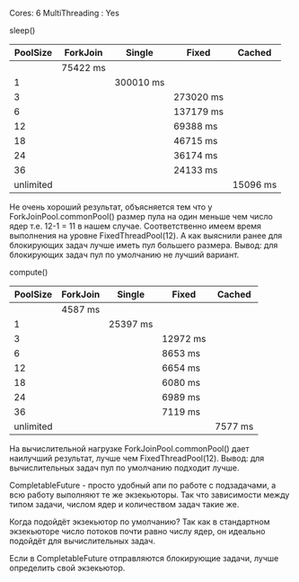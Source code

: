 Cores: 6
MultiThreading : Yes

sleep()

| PoolSize  | ForkJoin | Single    | Fixed     | Cached    | 
|-----------|----------|-----------|-----------|-----------|
|           | 75422 ms |           |           |           |
| 1         |          | 300010 ms |           |           |
| 3         |          |           | 273020 ms |           |
| 6         |          |           | 137179 ms |           |
| 12        |          |           | 69388 ms  |           |
| 18        |          |           | 46715 ms  |           |
| 24        |          |           | 36174 ms  |           |
| 36        |          |           | 24133 ms  |           |
| unlimited |          |           |           | 15096 ms  |

Не очень хороший результат, объясняется тем что у ForkJoinPool.commonPool() размер пула
на один меньше чем число ядер т.е. 12-1 = 11 в нашем случае. Соответственно имеем 
время выполнения на уровне FixedThreadPool(12).
А как выяснили ранее для блокирующих задач лучше иметь пул
большего размера. Вывод: для блокирующих задач пул по умолчанию не лучший вариант. 

compute()

| PoolSize  | ForkJoin | Single   | Fixed    | Cached  | 
|-----------|----------|----------|----------|---------|
|           | 4587 ms  |          |          |         |
| 1         |          | 25397 ms |          |         |
| 3         |          |          | 12972 ms |         |
| 6         |          |          | 8653 ms  |         |
| 12        |          |          | 6654 ms  |         |
| 18        |          |          | 6080 ms  |         |
| 24        |          |          | 6989 ms  |         |
| 36        |          |          | 7119 ms  |         |
| unlimited |          |          |          | 7577 ms |

На вычислительной нагрузке ForkJoinPool.commonPool() дает наилучший результат, лучше чем
FixedThreadPool(12). Вывод: для вычислительных задач пул по умолчанию подходит лучше. 



CompletableFuture - просто удобный апи по работе с подзадачами, а всю работу выполняют те же экзекьюторы. Так что зависимости между типом задачи, числом ядер и количеством задач такие же.

Когда подойдёт экзекьютор по умолчанию?
Так как в стандартном экзекьюторе число потоков почти равно числу ядер, он идеально подойдёт для вычислительных задач.

Если в CompletableFuture отправляются блокирующие задачи, лучше определить свой экзекьютор.